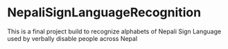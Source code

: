 # NepaliSignLanguageRecognition
This is a final project build to recognize alphabets of Nepali Sign Language used by verbally disable people across Nepal
